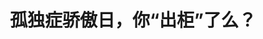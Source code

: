 ---
title: 孤独症骄傲日，你“出柜”了么？
tags: [孤独, Austim]
color: secondary
description: 端午安康！6月18日，不仅仅是端午节，还是孤独症骄傲日哦～
external_url: http://mp.weixin.qq.com/s?__biz=MzIyMzgyMjY5NQ==&amp;mid=2247483809&amp;idx=1&amp;sn=4ab65e49a2874379ce8c5c55c91d2478&amp;chksm=e81917a9df6e9ebfd4be65aa3454ad710f0121efdbd0c54be265f4c54b71859280251972ab98&amp;scene=27#wechat_redirect
---